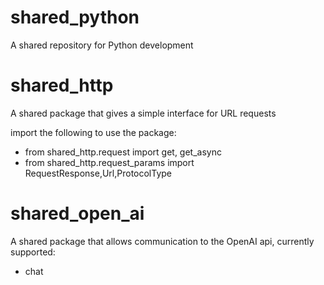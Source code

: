 # shared_python
A shared repository for Python development

# shared_http
A shared package that gives a simple interface for URL requests

import the following to use the package:
- from shared_http.request import get, get_async
- from shared_http.request_params import RequestResponse,Url,ProtocolType

# shared_open_ai
A shared package that allows communication to the OpenAI api, currently supported:
- chat
